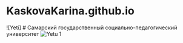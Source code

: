 # KaskovaKarina.github.io
![Yeti] # Самарский государственный социально-педагогический университет
![Yetu 1](https://yt3.googleusercontent.com/ytc/AOPolaSavOWu3ePDFMeaDDnwSn54CNv_OMFfMQaHbClS=s900-c-k-c0x00ffffff-no-rj)
